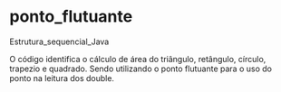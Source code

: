 # ponto_flutuante
Estrutura_sequencial_Java

O código identifica o cálculo de área do triângulo, retângulo, círculo, trapezio e quadrado. 
Sendo utilizando o ponto flutuante para o uso do ponto na leitura dos double.

